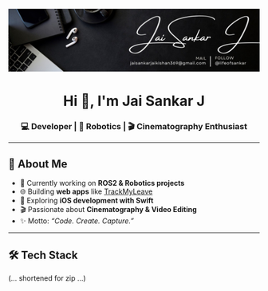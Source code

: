 <!-- Profile Banner -->
<p align="center">
  <img src="./banner.png" alt="Banner" />
</p>

<h1 align="center">Hi 👋, I'm Jai Sankar J</h1>
<h3 align="center">💻 Developer | 🤖 Robotics | 🎬 Cinematography Enthusiast</h3>

---

## 🌟 About Me
- 🔭 Currently working on **ROS2 & Robotics projects**  
- 🌐 Building **web apps** like [TrackMyLeave](https://github.com/lifeofsankar/TrackMyLeave)  
- 📱 Exploring **iOS development with Swift**  
- 🎬 Passionate about **Cinematography & Video Editing**  
- ✨ Motto: *“Code. Create. Capture.”*  

---

## 🛠 Tech Stack
(… shortened for zip …)

